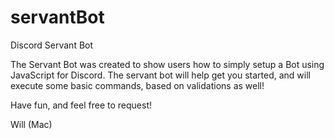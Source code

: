# servantBot
Discord Servant Bot


The Servant Bot was created to show users how to simply setup a Bot using JavaScript for Discord. The servant bot will help get you started, and will execute some basic commands, based on validations as well!

Have fun, and feel free to request!

Will (Mac)
